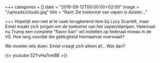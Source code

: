 +++
categories = []
date = "2019-09-12T00:00:00+02:00"
image = "/uploads/clouds.jpg"
title = "Rant: De toekomst van vapen is duister..."

+++
Hopelijk een niet al te vaak terugkerend item bij Lucy Scarlett, maar Emiel maakt zich zorgen om de toekomst van het vapen/dampen. Helemaal nu Trump een complete "flavor ban" wil instellen op federaal niveau in de VS. Hoe lang voordat die gekkigheid hiernaartoe overwaait?

We moeten iets doen. Emiel vraagt zich alleen af... Wat dan?

{{< youtube 5ZYvHa7nmBE >}}
